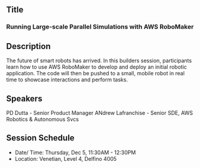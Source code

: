 ## Title
### Running Large-scale Parallel Simulations with AWS RoboMaker
## Description
The future of smart robots has arrived. In this builders session, participants learn how to use AWS RoboMaker to develop and deploy an initial robotic application. The code will then be pushed to a small, mobile robot in real time to showcase interactions and perform tasks.
## Speakers
PD Dutta - Senior Product Manager
ANdrew Lafranchise - Senior SDE, AWS Robotics & Autonomous Svcs
## Session Schedule
- Date/ Time: Thursday, Dec 5, 11:30AM - 12:30PM
- Location: Venetian, Level 4, Delfino 4005